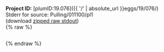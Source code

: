 **Project ID:** [plumID:19.076]({{ '/' | absolute_url }}eggs/19/076/)  
Stderr for source:  Pulling/011100/pl1   
(download [zipped raw stdout](pl1.plumed_master.stdout.txt.zip))  
{% raw %}
<pre>
</pre>
{% endraw %}
